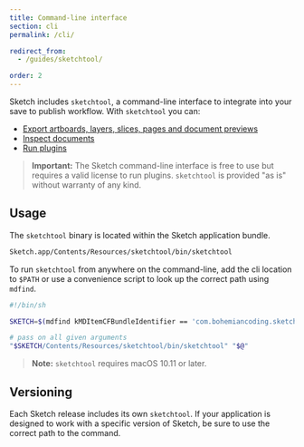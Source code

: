 ```yaml
---
title: Command-line interface
section: cli
permalink: /cli/

redirect_from:
  - /guides/sketchtool/

order: 2
---
```


Sketch includes `sketchtool`, a command-line interface to integrate into your save to publish workflow. With `sketchtool` you can:

- [Export artboards, layers, slices, pages and document previews](/cli/export-assets)
- [Inspect documents](/cli/inspect-document)
- [Run plugins](/cli/run-plugin)

> **Important:** The Sketch command-line interface is free to use but requires a valid license to run plugins. `sketchtool` is provided "as is" without warranty of any kind.

## Usage

The `sketchtool` binary is located within the Sketch application bundle.

```sh
Sketch.app/Contents/Resources/sketchtool/bin/sketchtool
```

To run `sketchtool` from anywhere on the command-line, add the cli location to `$PATH` or use a convenience script to look up the correct path using `mdfind`.

```sh
#!/bin/sh

SKETCH=$(mdfind kMDItemCFBundleIdentifier == 'com.bohemiancoding.sketch3' | head -n 1)

# pass on all given arguments
"$SKETCH/Contents/Resources/sketchtool/bin/sketchtool" "$@"
```

> **Note:** `sketchtool` requires macOS 10.11 or later.

## Versioning

Each Sketch release includes its own `sketchtool`. If your application is designed to work with a specific version of Sketch, be sure to use the correct path to the command.

